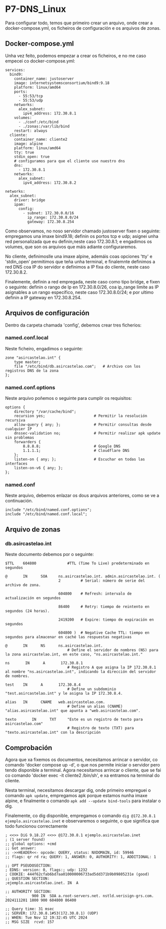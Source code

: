 # P7-DNS_Linux

Para configurar todo, temos que primeiro crear un arquivo, onde crear a docker-compose.yml, os ficheiros de configuración e os arquivos de zonas. 

## Docker-compose.yml

Unha vez feito, podemos empezar a crear os ficheiros, e no me caso empecei co docker-compose.yml:

```
services:
  bind9:
    container_name: justoserver
    image: internetsystemsconsortium/bind9:9.18
    platform: linux/amd64
    ports:
      - 55:53/tcp
      - 55:53/udp
    networks:
      alex_subnet:
        ipv4_address: 172.30.8.1
    volumes:
      - ./conf:/etc/bind
      - ./zonas:/var/lib/bind
    restart: always
  cliente:
    container_name: cliente2
    image: alpine
    platform: linux/amd64
    tty: true
    stdin_open: true
    # configuramos para que el cliente use nuestro dns
    dns:
      - 172.30.8.1
    networks:
      alex_subnet:
        ipv4_address: 172.30.8.2
        
networks:
  alex_subnet:
    driver: bridge
    ipam:
      config:
        - subnet: 172.30.0.0/16
          ip_range: 172.30.8.0/24
          gateway: 172.30.8.254
```

Como observamos, no noso servidor chamado justoserver fixen o seguinte: empregamos una imaxe bind9.18; definin os portos tcp e udp; asignei unha red personalizada que eu definin,neste caso 172.30.8.1; e engadimos os volumes, que son os arquivos que máis adiante configuraremos. 

No cliente, definimoslle una imaxe alpine, ademáis coas opciones 'tty' e 'stdin_open' permitimos que teña unha terminal, e finalemnte definimos a red DNS coa IP do servidor e definimos a IP fixa do cliente, neste caso 172.30.8.2.

Finalemente, definin a red empregada, neste caso como tipo bridge, e fixen o seguinte: definin o rango de Ip en 172.30.8.0/26, coa ip_range limite as IP asignables a un rango específico, neste caso 172.30.8.0/24; e por ultimo definin a IP gateway en 172.30.8.254.

## Arquivos de configuración

Dentro da carpeta chamada 'config', debemos crear tres ficherios:

### named.conf.local

Neste ficheiro, engadimos o seguinte:

```
zone "asircastelao.int" {
    type master;
    file "/etc/bind/db.asircastelao.com";   # Archivo con los registros DNS de la zona
};
```


### named.conf.options

Neste arquivo poñemos o seguinte para cumplir os requisitos:

```
options {
    directory "/var/cache/bind";
    recursion yes;                      # Permitir la resolución recursiva
    allow-query { any; };               # Permitir consultas desde cualquier IP
    dnssec-validation no;               # Permitir realizar apk update sin problemas
    forwarders {
        8.8.8.8;                        # Google DNS
        1.1.1.1;                        # Cloudflare DNS
    };
    listen-on { any; };                 # Escuchar en todas las interfaces
    listen-on-v6 { any; };
};
```

### named.conf

Neste arquivo, debemos enlazar os dous arquivos anteriores, como se ve a continuación.

```
include "/etc/bind/named.conf.options";
include "/etc/bind/named.conf.local";
```

## Arquivo de zonas 

### db.asircastelao.int

Neste documento debemos por o seguinte:

```
$TTL    604800              #TTL (Time To Live) predeterminado en segundos

@       IN      SOA     ns.asircastelao.int. admin.asircastelao.int. (
                        2         # Serial: número de serie del archivo de zona.

                        604800    # Refresh: intervalo de actualización en segundos 

                        86400     # Retry: tiempo de reintento en segundos (24 horas).

                        2419200   # Expire: tiempo de expiración en segundos 

                        604800 )  # Negative Cache TTL: tiempo en segundos para almacenar en caché las respuestas negativas

@       IN      NS      ns.asircastelao.int.
                            # Define el servidor de nombres (NS) para la zona asircastelao.int, en este caso, "ns.asircastelao.int."

ns       IN      A       172.30.8.1
                            # Registro A que asigna la IP 172.30.8.1 al nombre "ns.asircastelao.int", indicando la dirección del servidor de nombres.

test    IN      A       172.30.8.4
                            # Define un subdominio "test.asircastelao.int" y le asigna la IP 172.30.8.4.

alias   IN      CNAME   web.asircastelao.com.
                            # Define un alias (CNAME) "alias.asircastelao.int" que apunta a "web.asircastelao.com".

texto       IN      TXT     "Este es un registro de texto para asircastelao.com"
                            # Registro de texto (TXT) para "texto.asircastelao.int" con la descripción

```


## Comprobación

Agora que xa fixemos os documentos, necesitamos arrincar o servidor, co comando 'docker compose up -d', o que nos permite iniciar o servidor pero tendo disponible a terminal. Agora necesitamos arrincar o cliente, que se fai co comando 'docker exec -it cliente2 /bin/sh', e xa entramos na terminal do cliente.

Nesta terminal, necesitamos descargar dig, onde primeiro empreguei o comando `apk update`, empregamos apk porque estamos nunha imaxe alpine, e finalmente o comando `apk add --update bind-tools` para instalar o dig.

Finalemente, co dig disponible, empregamos o comando `dig @172.30.8.1 ejemplo.asircastelao.inet` e observaremos o seguinte, o que significa que todo funcionou correctamente

```
; <<>> DiG 9.18.27 <<>> @172.30.8.1 ejemplo.asircastelao.inet
; (1 server found)
;; global options: +cmd
;; Got answer:
;; ->>HEADER<<- opcode: QUERY, status: NXDOMAIN, id: 59946
;; flags: qr rd ra; QUERY: 1, ANSWER: 0, AUTHORITY: 1, ADDITIONAL: 1

;; OPT PSEUDOSECTION:
; EDNS: version: 0, flags:; udp: 1232
; COOKIE: 444f62cfab6bd7aa010000006733ad5dd371b9b09805231e (good)
;; QUESTION SECTION:
;ejemplo.asircastelao.inet.	IN	A

;; AUTHORITY SECTION:
.			900	IN	SOA	a.root-servers.net. nstld.verisign-grs.com. 2024111201 1800 900 604800 86400

;; Query time: 31 msec
;; SERVER: 172.30.8.1#53(172.30.8.1) (UDP)
;; WHEN: Tue Nov 12 19:32:45 UTC 2024
;; MSG SIZE  rcvd: 157


```


